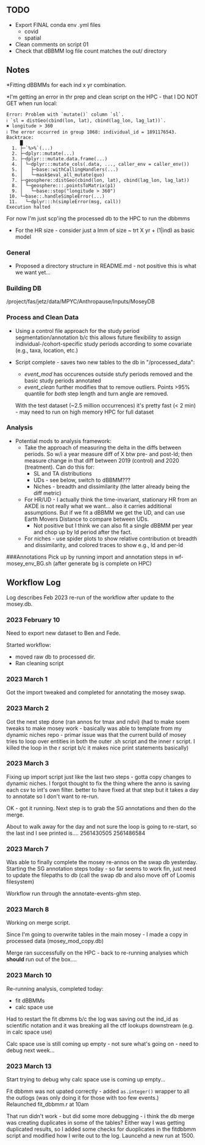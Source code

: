 ## TODO  
* Export FINAL conda env .yml files  
  * covid  
  * spatial  
* Clean comments on script 01  
* Check that dBBMM log file count matches the out/ directory


## Notes  

*Fitting dBBMMs for each ind x yr combination.

*I'm getting an error in thr prep and clean script on the HPC - that I DO NOT GET when run local:  
```
Error: Problem with `mutate()` column `sl`.
ℹ `sl = distGeo(cbind(lon, lat), cbind(lag_lon, lag_lat))`.
✖ longitude > 360
ℹ The error occurred in group 1068: individual_id = 1891176543.
Backtrace:
     █
  1. ├─`%>%`(...)
  2. ├─dplyr::mutate(...)
  3. ├─dplyr:::mutate.data.frame(...)
  4. │ └─dplyr:::mutate_cols(.data, ..., caller_env = caller_env())
  5. │   ├─base::withCallingHandlers(...)
  6. │   └─mask$eval_all_mutate(quo)
  7. ├─geosphere::distGeo(cbind(lon, lat), cbind(lag_lon, lag_lat))
  8. │ └─geosphere:::.pointsToMatrix(p1)
  9. │   └─base::stop("longitude > 360")
 10. └─base::.handleSimpleError(...)
 11.   └─dplyr:::h(simpleError(msg, call))
Execution halted
```
For now I'm just scp'ing the processed db to the HPC to run the dbbmms

* For the HR size - consider just a lmm of size ~ trt X yr + (1|ind) as basic model

### General

* Proposed a directory structure in README.md - not positive this is what we want yet... 


### Building DB

/project/fas/jetz/data/MPYC/Anthropause/Inputs/MoseyDB

### Process and Clean Data

* Using a control file approach for the study period segmentation/annotation b/c this allows future flexibility to assign individual-/cohort-specific study periods according to some covariate (e.g., taxa, location, etc.)  
* Script complete - saves two new tables to the db in "/processed_data":  
  * *event_mod* has occurences outside stufy periods removed and the basic study periods annotated  
  * *event_clean* further modifies that to remove outliers.  Points >95% quantile for _both_ step length and turn angle are removed.
  
  With the test dataset (~2.5 million occurrences) it's pretty fast (< 2 min) - may need to run on high memory HPC for full dataset


### Analysis
* Potential mods to analysis framework:  
  * Take the approach of measuring the delta in the diffs between periods.  So w/i a year measure diff of X btw pre- and post-ld; then measure change in that diff between 2019 (control) and 2020 (treatment). Can do this for:  
    * SL and TA distributions  
    * UDs - see below, switch to dBBMM???  
    * Niches - breadth and dissimilarity (the latter already being the diff metric)  
  * For HR/UD - I actually think the time-invariant, stationary HR from an AKDE is not really what we want...  also it carries additional assumptions.  But if we fit a dBBMM we get the UD, and can use Earth Movers Distance to compare between UDs.  
    * Not positive but I think we can also fit a single dBBMM per year and chop up by ld period after the fact.  
  * For niches - use spider plots to show relative contribution ot breadth and dissimilarity, and colored traces to show e.g., ld and per-ld

###Annotations
Pick up by running import and annotation steps in wf-mosey_env_BG.sh (after generate bg is complete on HPC)









## Workflow Log

Log describes Feb 2023 re-run of the workflow after update to the mosey.db.

### 2023 February 10

Need to export new dataset to Ben and Fede.

Started workflow:  
- moved raw db to processed dir.  
- Ran cleaning script

### 2023 March 1

Got the import tweaked and completed for annotating the mosey swap.


### 2023 March 2

Got the next step done (ran annos for tmax and ndvi)
(had to make soem tweaks to make mosey work - basically was able to template from my dynamic niches repo - primar issue was that the current build of mosey tries to loop over entities in both the outer .sh script and the inner r script.  I killed the loop in the r script b/c it makes nice print statements basically)

### 2023 March 3

Fixing up import script just like the last two steps - gotta copy changes to dynamic niches.  I forgot thought to fix the thing where the anno is saving each csv to int's own filter.  better to have fixed at that step but it takes a day to annotate so I don't want to re-run.

OK - got it running. Next step is to grab the SG annotations and then do the merge.

About to walk away for the day and not sure the loop is going to re-start, so the last ind I see printed is....
2561430505
2561486584

### 2023 March 7

Was able to finally complete the mosey re-annos on the swap db yesterday.  Starting the SG annotation steps today - so far seems to work fin, just need to update the filepaths to db (call the swap db and also move off of Loomis filesystem)

Workflow run through the annotate-events-ghm step.


### 2023 March 8

Working on merge script.

Since I'm going to overwrite tables in the main mosey - I made a copy in processed data (mosey_mod_copy.db)

Merge ran successfully on the HPC - back to re-running analyses which **should** run out of the box....

### 2023 March 10

Re-running analysis, completed today:
- fit dBBMMs  
- calc space use  

Had to restart the fit dbmms b/c the log was saving out the ind_id as scientific notation and it was breaking all the ctf lookups downstream (e.g. in calc space use)

Calc space use is still coming up empty - not sure what's going on - need to debug next week...

### 2023 March 13

Start trying to debug why calc space use is coming up empty...

Fit dbbmm was not upated correctly - added `as.integer()` wrapper to all the outlogs (was only doing it for those with too few events.)  
Relaunched fit_dbbmm.r at 10am 

That run didn't work - but did some more debugging - i think the db merge was creating duplicates in some of the tables?  Either way I was getting duplicated results, so I added some checks for duoplicates in the fitdbbmm script and modified how I write out to the log.  Launcehd a new run at 1500. 